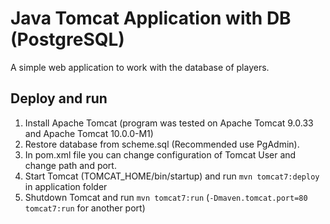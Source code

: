 # Java Tomcat Application with DB (PostgreSQL)

A simple web application to work with the database of players.

## Deploy and run

1. Install Apache Tomcat (program was tested on Apache Tomcat 9.0.33 and Apache Tomcat 10.0.0-M1)
2. Restore database from scheme.sql (Recommended use PgAdmin).
3. In pom.xml file you can change configuration of Tomcat User and change path and port.
4. Start Tomcat (TOMCAT_HOME/bin/startup) and run `mvn tomcat7:deploy` in application folder
5. Shutdown Tomcat and run `mvn tomcat7:run` (`-Dmaven.tomcat.port=80 tomcat7:run` for another port)


